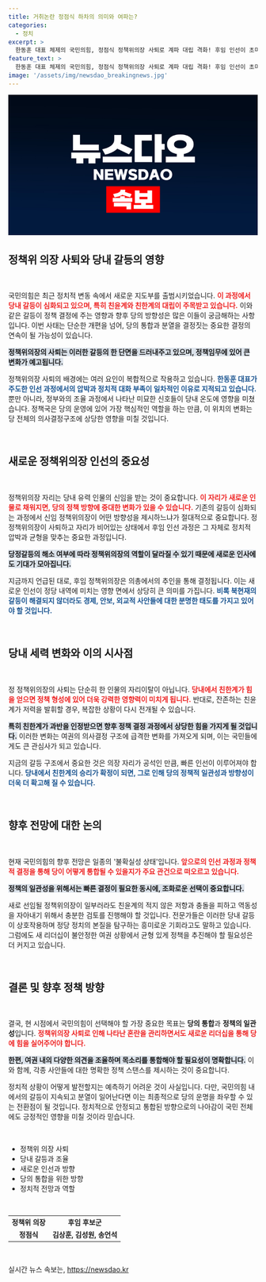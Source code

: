 ```yaml
---
title: 거취논란 정점식 하차의 의미와 여파는?
categories:
  - 정치
excerpt: >
  한동훈 대표 체제의 국민의힘, 정점식 정책위의장 사퇴로 계파 대립 격화! 후임 인선이 초미의 관심사로 떠오르며 여권 내부의 미묘한 갈등이 암시되고 있다. 과연 한 대표는 새로운 조율의 키를 쥘 수 있을까?
feature_text: >
  한동훈 대표 체제의 국민의힘, 정점식 정책위의장 사퇴로 계파 대립 격화! 후임 인선이 초미의 관심사로 떠오르며 여권 내부의 미묘한 갈등이 암시되고 있다. 과연 한 대표는 새로운 조율의 키를 쥘 수 있을까?
image: '/assets/img/newsdao_breakingnews.jpg'
---
```


<p><img src="/assets/img/newsdao_breakingnews.jpg" alt="ontimetimes 속보" /></p>

<h2 data-ke-size="size26">정책위 의장 사퇴와 당내 갈등의 영향</h2>

<p data-ke-size="size16">&nbsp;</p>

<p>국민의힘은 최근 정치적 변동 속에서 새로운 지도부를 출범시키었습니다. <b><span style="color: #ee2323;">이 과정에서 당내 갈등이 심화되고 있으며, 특히 친윤계와 친한계의 대립이 주목받고 있습니다.</span></b> 이와 같은 갈등이 정책 결정에 주는 영향과 향후 당의 방향성은 많은 이들이 궁금해하는 사항입니다. 이번 사태는 단순한 개편을 넘어, 당의 통합과 분열을 결정짓는 중요한 결정의 연속이 될 가능성이 있습니다. </p>

<p><b><span style="background-color: #21538527;">정책위의장의 사퇴는 이러한 갈등의 한 단면을 드러내주고 있으며, 정책임무에 있어 큰 변화가 예고됩니다.</span></b> </p>

<p>정책위의장 사퇴의 배경에는 여러 요인이 복합적으로 작용하고 있습니다. <b><span style="color: #1a5490;">한동훈 대표가 주도한 인선 과정에서의 압박과 정치적 대화 부족이 일차적인 이유로 지적되고 있습니다.</span></b> 뿐만 아니라, 정부와의 조율 과정에서 나타난 미묘한 신호들이 당내 온도에 영향을 미쳤습니다. 정책국은 당의 운영에 있어 가장 핵심적인 역할을 하는 만큼, 이 위치의 변화는 당 전체의 의사결정구조에 상당한 영향을 미칠 것입니다.</p>

<p data-ke-size="size16">&nbsp;</p>

<h2 data-ke-size="size26">새로운 정책위의장 인선의 중요성</h2>

<p data-ke-size="size16">&nbsp;</p>

<p>정책위의장 자리는 당내 유력 인물의 신임을 받는 것이 중요합니다. <b><span style="color: #ee2323;">이 자리가 새로운 인물로 채워지면, 당의 정책 방향에 중대한 변화가 있을 수 있습니다.</span></b> 기존의 갈등이 심화되는 과정에서 신임 정책위의장이 어떤 방향성을 제시하느냐가 절대적으로 중요합니다. 정 정책위의장이 사퇴하고 자리가 비어있는 상태에서 후임 인선 과정은 그 자체로 정치적 압박과 균형을 맞추는 중요한 과정입니다. </p>

<p><b><span style="background-color: #21538527;">당정갈등의 해소 여부에 따라 정책위의장의 역할이 달라질 수 있기 때문에 새로운 인사에도 기대가 모아집니다.</span></b> </p>

<p>지금까지 언급된 대로, 후임 정책위의장은 의총에서의 추인을 통해 결정됩니다. 이는 새로운 인선이 정당 내역에 미치는 영향 면에서 상당히 큰 의미를 가집니다. <b><span style="color: #1a5490;">비록 북현재의 갈등이 해결되지 않더라도 경제, 안보, 외교적 사안들에 대한 분명한 태도를 가지고 있어야 할 것입니다.</span></b></p>

<p data-ke-size="size16">&nbsp;</p>

<h2 data-ke-size="size26">당내 세력 변화와 이의 시사점</h2>

<p data-ke-size="size16">&nbsp;</p>

<p>정 정책위의장의 사퇴는 단순히 한 인물의 자리이탈이 아닙니다. <b><span style="color: #ee2323;">당내에서 친한계가 힘을 얻으면 정책 형성에 있어 더욱 강력한 영향력이 미치게 됩니다.</span></b> 반대로, 잔존하는 친윤계가 저력을 발휘할 경우, 복잡한 상황이 다시 전개될 수 있습니다.</p>

<p><b><span style="background-color: #21538527;">특히 친한계가 과반을 인정받으면 향후 정책 결정 과정에서 상당한 힘을 가지게 될 것입니다.</span></b> 이러한 변화는 여권의 의사결정 구조에 급격한 변화를 가져오게 되며, 이는 국민들에게도 큰 관심사가 되고 있습니다.</p>

<p>지금의 갈등 구조에서 중요한 것은 의장 자리가 공석인 만큼, 빠른 인선이 이루어져야 합니다. <b><span style="color: #1a5490;">당내에서 친한계의 승리가 확정이 되면, 그로 인해 당의 정책적 일관성과 방향성이 더욱 더 확고해 질 수 있습니다.</span></b></p>

<p data-ke-size="size16">&nbsp;</p>

<h2 data-ke-size="size26">향후 전망에 대한 논의</h2>

<p data-ke-size="size16">&nbsp;</p>

<p>현재 국민의힘의 향후 전망은 일종의 '불확실성 상태'입니다. <b><span style="color: #ee2323;">앞으로의 인선 과정과 정책적 결정을 통해 당이 어떻게 통합될 수 있을지가 주요 관건으로 떠오르고 있습니다.</span></b> </p>

<p><b><span style="background-color: #21538527;">정책의 일관성을 위해서는 빠른 결정이 필요한 동시에, 조화로운 선택이 중요합니다.</span></b> </p>

<p>새로 선임될 정책위의장이 일부러라도 친윤계의 적지 않은 저항과 충돌을 피하고 역동성을 자아내기 위해서 충분한 검토를 진행해야 할 것입니다. 전문가들은 이러한 당내 갈등이 상호작용하며 정당 정치의 본질을 탐구하는 흥미로운 기회라고도 말하고 있습니다. 그럼에도 새 리더십이 불안정한 여권 상황에서 균형 있게 정책을 추진해야 할 필요성은 더 커지고 있습니다.</p>

<p data-ke-size="size16">&nbsp;</p>

<h2 data-ke-size="size26">결론 및 향후 정책 방향</h2>

<p data-ke-size="size16">&nbsp;</p>

<p>결국, 현 시점에서 국민의힘이 선택해야 할 가장 중요한 목표는 <strong>당의 통합</strong>과 <strong>정책의 일관성</strong>입니다. <b><span style="color: #ee2323;">정책위의장 사퇴로 인해 나타난 혼란을 관리하면서도 새로운 리더십을 통해 당에 힘을 실어주어야 합니다.</span></b> </p>

<p><b><span style="background-color: #21538527;">한편, 여권 내의 다양한 의견을 조율하며 목소리를 통합해야 할 필요성이 명확합니다.</span></b> 이와 함께, 각종 사안들에 대한 명확한 정책 스탠스를 제시하는 것이 중요합니다.  </p>

<p>정치적 상황이 어떻게 발전할지는 예측하기 어려운 것이 사실입니다. 다만, 국민의힘 내에서의 갈등이 지속되고 분열이 일어난다면 이는 최종적으로 당의 운명을 좌우할 수 있는 전환점이 될 것입니다. 정치적으로 안정되고 통합된 방향으로의 나아감이 국민 전체에도 긍정적인 영향을 미칠 것이라 믿습니다. </p>

<p data-ke-size="size16">&nbsp;</p>

<ul>
  <li>정책위 의장 사퇴</li>
  <li>당내 갈등과 조율</li>
  <li>새로운 인선과 방향</li>
  <li>당의 통합을 위한 방향</li>
  <li>정치적 전망과 역할</li>
</ul>

<p data-ke-size="size16">&nbsp;</p>

<table>
  <tr>
    <td style="text-align: center; height: 17px;"><b>정책위 의장</b></td>
    <td style="text-align: center; height: 17px;"><b>후임 후보군</b></td>
  </tr>
  <tr>
    <td style="text-align: center; height: 17px;"><b>정점식</b></td>
    <td style="text-align: center; height: 17px;"><b>김상훈, 김성원, 송언석</b></td>
  </tr>
</table>

<p data-ke-size="size16">&nbsp;</p>
실시간 뉴스 속보는, <a href="https://newsdao.kr" rel="dofollow">https://newsdao.kr</a>



